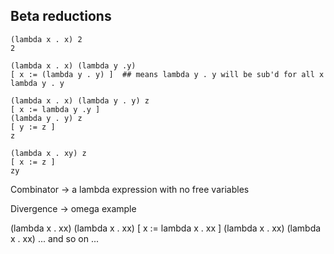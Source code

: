 ## Beta reductions

```
(lambda x . x) 2
2

(lambda x . x) (lambda y .y)
[ x := (lambda y . y) ]  ## means lambda y . y will be sub'd for all x
lambda y . y

(lambda x . x) (lambda y . y) z
[ x := lambda y .y ]
(lambda y . y) z
[ y := z ]
z

(lambda x . xy) z
[ x := z ]
zy
```

Combinator -> a lambda expression with no free variables

Divergence -> omega example

(lambda x . xx) (lambda x . xx)
[ x := lambda x . xx ]
(lambda x . xx) (lambda x . xx)
... and so on ...
